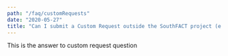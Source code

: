 ```yaml
---
path: "/faq/customRequests"
date: "2020-05-27"
title: "Can I submit a Custom Request outside the SouthFACT project (e.g., outside the Southeastern US)?"
---
```


This is the answer to custom request question